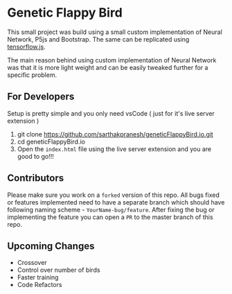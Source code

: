 # Genetic Flappy Bird
This small project was build using a small custom implementation of Neural Network, P5js and Bootstrap. The same can be replicated using [tensorflow.js](https://www.tensorflow.org/js).
<p>
The main reason behind using custom implementation of Neural Network was that it is more light weight and can be easily tweaked further for a specific problem.
</p>

## For Developers
Setup is pretty simple and you only need vsCode ( just for it's live server extension )
1. git clone https://github.com/sarthakpranesh/geneticFlappyBird.io.git
2. cd geneticFlappyBird.io
3. Open the `index.html` file using the live server extension and you are good to go!!!

## Contributors
Please make sure you work on a `forked` version of this repo. All bugs fixed or features implemented need to have a separate branch which should have following naming scheme - `YourName-bug/feature`. After fixing the bug or implementing the feature you can open a `PR` to the master branch of this repo.

## Upcoming Changes
- Crossover
- Control over number of birds
- Faster training
- Code Refactors
